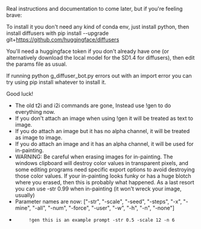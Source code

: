 Real instructions and documentation to come later, but if you're feeling brave:

To install it you don't need any kind of conda env, just install python, then install diffusers with pip install --upgrade git+https://github.com/huggingface/diffusers

You'll need a huggingface token if you don't already have one (or alternatively download the local model for the SD1.4 for diffusers), then edit the params file as usual.

If running python g_diffuser_bot.py errors out with an import error you can try using pip install whatever to install it.

Good luck!

- The old t2i and i2i commands are gone, Instead use !gen to do everything now.
- If you don't attach an image when using !gen it will be treated as text to image.
- If you do attach an image but it has no alpha channel, it will be treated as image to image.
- If you do attach an image and it has an alpha channel, it will be used for in-painting.
- WARNING: Be careful when erasing images for in-painting. The windows clipboard will destroy color values in transparent pixels, and some editing programs
           need specific export options to avoid destroying those color values. If your in-painting looks funky or has a huge blotch where you erased, then
           this is probably what happened. As a last resort you can use -str 0.99 when in-painting (it won't wreck your image, usually)
- Parameter names are now: ["-str", "-scale", "-seed", "-steps", "-x", "-mine", "-all", "-num", "-force", "-user", "-w", "-h", "-n", "-none"]
-          !gen this is an example prompt -str 0.5 -scale 12 -n 6
